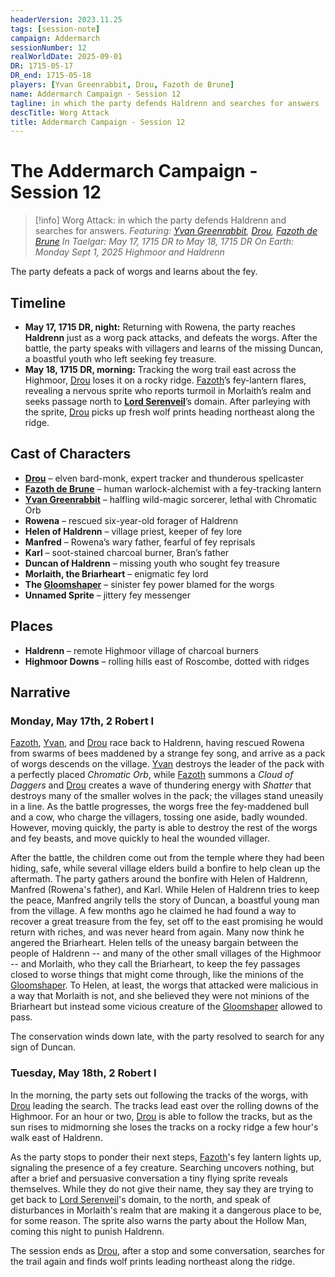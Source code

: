 ```yaml
---
headerVersion: 2023.11.25
tags: [session-note]
campaign: Addermarch
sessionNumber: 12
realWorldDate: 2025-09-01
DR: 1715-05-17
DR_end: 1715-05-18
players: [Yvan Greenrabbit, Drou, Fazoth de Brune]
name: Addermarch Campaign - Session 12
tagline: in which the party defends Haldrenn and searches for answers
descTitle: Worg Attack
title: Addermarch Campaign - Session 12
---
```

# The Addermarch Campaign - Session 12

>[!info] Worg Attack: in which the party defends Haldrenn and searches for answers.
> *Featuring: [Yvan Greenrabbit](<../../people/pcs/addermarch/yvan-greenrabbit.md>), [Drou](<../../people/pcs/addermarch/drou.md>), [Fazoth de Brune](<../../people/pcs/addermarch/fazoth-de-brune.md>)*
> *In Taelgar: May 17, 1715 DR to May 18, 1715 DR*
> *On Earth: Monday Sept 1, 2025*
> *Highmoor and Haldrenn*

The party defeats a pack of worgs and learns about the fey. 

## Timeline

- **May 17, 1715 DR, night:** Returning with Rowena, the party reaches **Haldrenn** just as a worg pack attacks, and defeats the worgs. After the battle, the party speaks with villagers and learns of the missing Duncan, a boastful youth who left seeking fey treasure.     
- **May 18, 1715 DR, morning:** Tracking the worg trail east across the Highmoor, [Drou](<../../people/pcs/addermarch/drou.md>) loses it on a rocky ridge. [Fazoth](<../../people/pcs/addermarch/fazoth-de-brune.md>)’s fey-lantern flares, revealing a nervous sprite who reports turmoil in Morlaith’s realm and seeks passage north to **[Lord Serenveil](<../../people/extraplanar-powers/archfey/lord-serenveil.md>)**’s domain. After parleying with the sprite, [Drou](<../../people/pcs/addermarch/drou.md>) picks up fresh wolf prints heading northeast along the ridge.

## Cast of Characters

- **[Drou](<../../people/pcs/addermarch/drou.md>)** – elven bard-monk, expert tracker and thunderous spellcaster
- **[Fazoth de Brune](<../../people/pcs/addermarch/fazoth-de-brune.md>)** – human warlock-alchemist with a fey-tracking lantern
- **[Yvan Greenrabbit](<../../people/pcs/addermarch/yvan-greenrabbit.md>)** – halfling wild-magic sorcerer, lethal with Chromatic Orb
- **Rowena** – rescued six-year-old forager of Haldrenn
- **Helen of Haldrenn** – village priest, keeper of fey lore
- **Manfred** – Rowena’s wary father, fearful of fey reprisals
- **Karl** – soot-stained charcoal burner, Bran’s father
- **Duncan of Haldrenn** – missing youth who sought fey treasure
- **Morlaith, the Briarheart** – enigmatic fey lord
- **The [Gloomshaper](<../../people/extraplanar-powers/archfey/lord-umbraeth.md>)** – sinister fey power blamed for the worgs
- **Unnamed Sprite** – jittery fey messenger 

## Places

- **Haldrenn** – remote Highmoor village of charcoal burners
- **Highmoor Downs** – rolling hills east of Roscombe, dotted with ridges

## Narrative
### Monday, May 17th, 2 Robert I

[Fazoth](<../../people/pcs/addermarch/fazoth-de-brune.md>), [Yvan](<../../people/pcs/addermarch/yvan-greenrabbit.md>), and [Drou](<../../people/pcs/addermarch/drou.md>) race back to Haldrenn, having rescued Rowena from swarms of bees maddened by a strange fey song, and arrive as a pack of worgs descends on the village. [Yvan](<../../people/pcs/addermarch/yvan-greenrabbit.md>) destroys the leader of the pack with a perfectly placed _Chromatic Orb_, while [Fazoth](<../../people/pcs/addermarch/fazoth-de-brune.md>) summons a _Cloud of Daggers_ and [Drou](<../../people/pcs/addermarch/drou.md>) creates a wave of thundering energy with _Shatter_ that destroys many of the smaller wolves in the pack; the villages stand uneasily in a line. As the battle progresses, the worgs free the fey-maddened bull and a cow, who charge the villagers, tossing one aside, badly wounded. However, moving quickly, the party is able to destroy the rest of the worgs and fey beasts, and move quickly to heal the wounded villager. 

After the battle, the children come out from the temple where they had been hiding, safe, while several village elders build a bonfire to help clean up the aftermath. The party gathers around the bonfire with Helen of Haldrenn, Manfred (Rowena's father), and Karl. While Helen of Haldrenn tries to keep the peace, Manfred angrily tells the story of Duncan, a boastful young man from the village. A few months ago he claimed he had found a way to recover a great treasure from the fey, set off to the east promising he would return with riches, and was never heard from again. Many now think he angered the Briarheart. Helen tells of the uneasy bargain between the people of Haldrenn -- and many of the other small villages of the Highmoor -- and Morlaith, who they call the Briarheart, to keep the fey passages closed to worse things that might come through, like the minions of the [Gloomshaper](<../../people/extraplanar-powers/archfey/lord-umbraeth.md>). To Helen, at least, the worgs that attacked were malicious in a way that Morlaith is not, and she believed they were not minions of the Briarheart but instead some vicious creature of the [Gloomshaper](<../../people/extraplanar-powers/archfey/lord-umbraeth.md>) allowed to pass.

The conservation winds down late, with the party resolved to search for any sign of Duncan. 

### Tuesday, May 18th, 2 Robert I

In the morning, the party sets out following the tracks of the worgs, with [Drou](<../../people/pcs/addermarch/drou.md>) leading the search. The tracks lead east over the rolling downs of the Highmoor. For an hour or two, [Drou](<../../people/pcs/addermarch/drou.md>) is able to follow the tracks, but as the sun rises to midmorning she loses the tracks on a rocky ridge a few hour's walk east of Haldrenn. 

As the party stops to ponder their next steps, [Fazoth](<../../people/pcs/addermarch/fazoth-de-brune.md>)'s fey lantern lights up, signaling the presence of a fey creature. Searching uncovers nothing, but after a brief and persuasive conversation a tiny flying sprite reveals themselves. While they do not give their name, they say they are trying to get back to [Lord Serenveil](<../../people/extraplanar-powers/archfey/lord-serenveil.md>)'s domain, to the north, and speak of disturbances in Morlaith's realm that are making it a dangerous place to be, for some reason. The sprite also warns the party about the Hollow Man, coming this night to punish Haldrenn. 

The session ends as [Drou](<../../people/pcs/addermarch/drou.md>), after a stop and some conversation, searches for the trail again and finds wolf prints leading northeast along the ridge. 